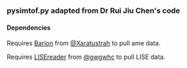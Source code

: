 ### pysimtof.py adapted from Dr Rui Jiu Chen's code

#### Dependencies
Requires [Barion](https://github.com/xaratustrah/barion) from [@Xaratustrah](https://github.com/xaratustrah) to pull ame data.

Requires [LISEreader](https://github.com/gwgwhc/lisereader) from [@gwgwhc](https://github.com/gwgwhc) to pull LISE data.